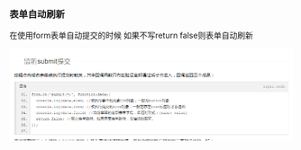 ### 表单自动刷新

在使用form表单自动提交的时候 如果不写return false则表单自动刷新

![image-20200114153818117](layui%E5%9D%91.assets/image-20200114153818117.png)